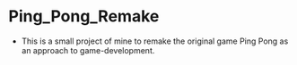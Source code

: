 # Ping_Pong_Remake

- This is a small project of mine to remake the original game Ping Pong as an approach to game-development.
